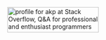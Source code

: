<!--
**aungKhantPaing/aungKhantPaing** is a ✨ _special_ ✨ repository because its `README.md` (this file) appears on your GitHub profile.

Here are some ideas to get you started:

- 🔭 I’m currently working on ...
- 🌱 I’m currently learning ...
- 👯 I’m looking to collaborate on ...
- 🤔 I’m looking for help with ...
- 💬 Ask me about ...
- 📫 How to reach me: ...
- 😄 Pronouns: ...
- ⚡ Fun fact: ...
-->

<a href="https://stackoverflow.com/users/9397053/akp"><img src="https://stackoverflow.com/users/flair/9397053.png?theme=white" width="208" height="58" alt="profile for akp at Stack Overflow, Q&amp;A for professional and enthusiast programmers" title="profile for akp at Stack Overflow, Q&amp;A for professional and enthusiast programmers"></a>
<!-- 
<a href="https://app.daily.dev/akp"><img src="https://api.daily.dev/devcards/24d989258d95479695bdec6ccb78b7b6.png?r=r25" width="208" alt="akp's Dev Card"/></a> -->
 
